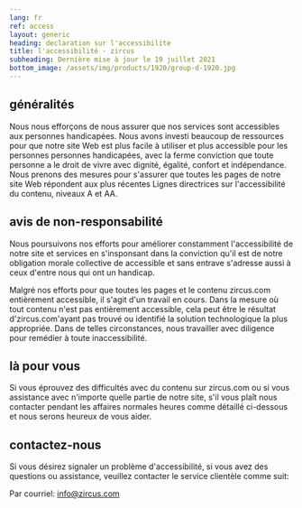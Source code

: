 ```yaml
---
lang: fr
ref: access
layout: generic
heading: declaration sur l'accessibilite
title: l'accessibilité · zircus
subheading: Dernière mise à jour le 19 juillet 2021
bottom_image: /assets/img/products/1920/group-d-1920.jpg
---
```


## généralités

Nous nous efforçons de nous assurer que nos services sont accessibles aux
personnes handicapées. Nous avons investi beaucoup de ressources pour que notre
site Web est plus facile à utiliser et plus accessible pour les personnes
personnes handicapées, avec la ferme conviction que toute personne a le droit de
vivre avec dignité, égalité, confort et indépendance. Nous prenons des mesures
pour s'assurer que toutes les pages de notre site Web répondent aux plus
récentes Lignes directrices sur l'accessibilité du contenu, niveaux A et AA.

## avis de non-responsabilité

Nous poursuivons nos efforts pour améliorer constamment l'accessibilité de notre
site et services en s'insponsant dans la conviction qu'il est de notre
obligation morale collective de accessible et sans entrave s'adresse aussi
à ceux d'entre nous qui ont un handicap.

Malgré nos efforts pour que toutes les pages et le contenu zircus.com
entièrement accessible, il s'agit d'un travail en cours. Dans la mesure où tout
contenu n'est pas entièrement accessible, cela peut être le résultat
d'zircus.com'ayant pas trouvé ou identifié la solution technologique la plus
appropriée. Dans de telles circonstances, nous travailler avec diligence pour
remédier à toute inaccessibilité.

## là pour vous

Si vous éprouvez des difficultés avec du contenu sur zircus.com ou si vous
assistance avec n'importe quelle partie de notre site, s'il vous plaît nous
contacter pendant les affaires normales heures comme détaillé ci-dessous et nous
serons heureux de vous aider.

## contactez-nous

Si vous désirez signaler un problème d'accessibilité, si vous avez des questions
ou assistance, veuillez contacter le service clientèle comme suit:

Par courriel: [info@zircus.com](info@zircus.com)
